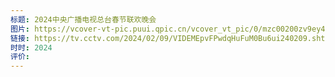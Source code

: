 ```yaml
---
标题: 2024中央广播电视总台春节联欢晚会
图片: https://vcover-vt-pic.puui.qpic.cn/vcover_vt_pic/0/mzc00200zv9ey4l1707112653172/260
链接: https://tv.cctv.com/2024/02/09/VIDEMEpvFPwdqHuFuM0Bu6ui240209.shtml?spm=C55953877151.PuvgIQ6NQbQd.0.0
时时: 2024
评价:
---
```


